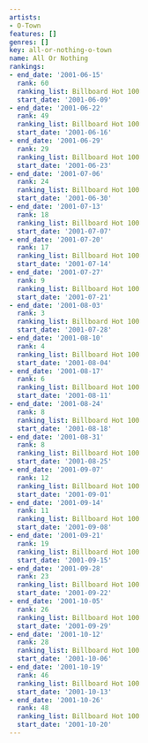 ```yaml
---
artists:
- O-Town
features: []
genres: []
key: all-or-nothing-o-town
name: All Or Nothing
rankings:
- end_date: '2001-06-15'
  rank: 60
  ranking_list: Billboard Hot 100
  start_date: '2001-06-09'
- end_date: '2001-06-22'
  rank: 49
  ranking_list: Billboard Hot 100
  start_date: '2001-06-16'
- end_date: '2001-06-29'
  rank: 29
  ranking_list: Billboard Hot 100
  start_date: '2001-06-23'
- end_date: '2001-07-06'
  rank: 24
  ranking_list: Billboard Hot 100
  start_date: '2001-06-30'
- end_date: '2001-07-13'
  rank: 18
  ranking_list: Billboard Hot 100
  start_date: '2001-07-07'
- end_date: '2001-07-20'
  rank: 17
  ranking_list: Billboard Hot 100
  start_date: '2001-07-14'
- end_date: '2001-07-27'
  rank: 9
  ranking_list: Billboard Hot 100
  start_date: '2001-07-21'
- end_date: '2001-08-03'
  rank: 3
  ranking_list: Billboard Hot 100
  start_date: '2001-07-28'
- end_date: '2001-08-10'
  rank: 4
  ranking_list: Billboard Hot 100
  start_date: '2001-08-04'
- end_date: '2001-08-17'
  rank: 6
  ranking_list: Billboard Hot 100
  start_date: '2001-08-11'
- end_date: '2001-08-24'
  rank: 8
  ranking_list: Billboard Hot 100
  start_date: '2001-08-18'
- end_date: '2001-08-31'
  rank: 8
  ranking_list: Billboard Hot 100
  start_date: '2001-08-25'
- end_date: '2001-09-07'
  rank: 12
  ranking_list: Billboard Hot 100
  start_date: '2001-09-01'
- end_date: '2001-09-14'
  rank: 11
  ranking_list: Billboard Hot 100
  start_date: '2001-09-08'
- end_date: '2001-09-21'
  rank: 19
  ranking_list: Billboard Hot 100
  start_date: '2001-09-15'
- end_date: '2001-09-28'
  rank: 23
  ranking_list: Billboard Hot 100
  start_date: '2001-09-22'
- end_date: '2001-10-05'
  rank: 26
  ranking_list: Billboard Hot 100
  start_date: '2001-09-29'
- end_date: '2001-10-12'
  rank: 28
  ranking_list: Billboard Hot 100
  start_date: '2001-10-06'
- end_date: '2001-10-19'
  rank: 46
  ranking_list: Billboard Hot 100
  start_date: '2001-10-13'
- end_date: '2001-10-26'
  rank: 48
  ranking_list: Billboard Hot 100
  start_date: '2001-10-20'
---
```


